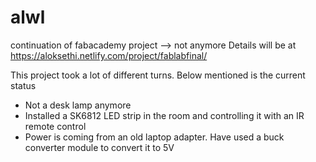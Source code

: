 # alwl
continuation of fabacademy project --> not anymore
Details will be at https://aloksethi.netlify.com/project/fablabfinal/


This project took a lot of different turns. Below mentioned is the current status

* Not a desk lamp anymore 
* Installed a SK6812 LED strip in the room and controlling it with an IR remote control
* Power is coming from an old laptop adapter. Have used a buck converter module to convert it to 5V

